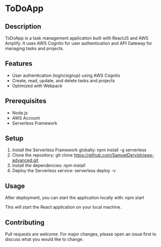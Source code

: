 # ToDoApp

## Description
ToDoApp is a task management application built with ReactJS and AWS Amplify. It uses AWS Cognito for user authentication and API Gateway for managing tasks and projects.

## Features
- User authentication (login/signup) using AWS Cognito
- Create, read, update, and delete tasks and projects
- Optimized with Webpack

## Prerequisites
- Node.js
- AWS Account
- Serverless Framework

## Setup
1. Install the Serverless Framework globally:     npm install -g serverless
2. Clone the repository:      git clone https://github.com/SamuelDervish/aws-advanced.git
3. Install the dependencies:     npm install
4. Deploy the Serverless service:   serverless deploy -v


## Usage
After deployment, you can start the application locally with:   npm start

This will start the React application on your local machine.

## Contributing
Pull requests are welcome. For major changes, please open an issue first to discuss what you would like to change.


